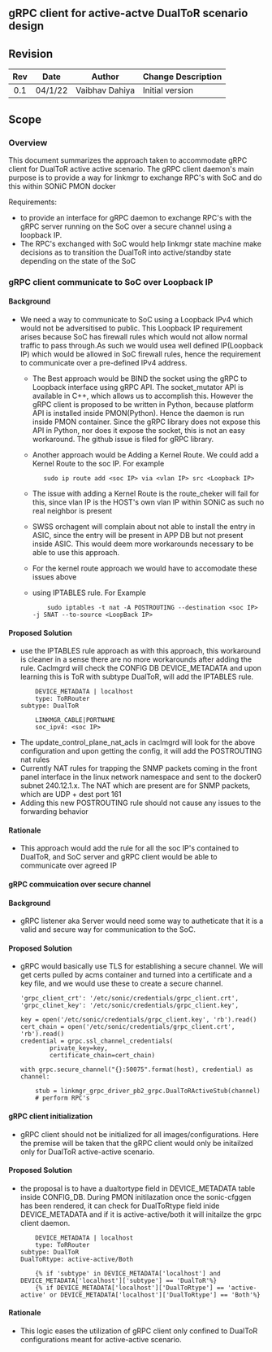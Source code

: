 ## gRPC client for active-actve DualToR scenario design

## Revision

| Rev | Date     | Author          | Change Description |
|:---:|:--------:|:---------------:|--------------------|
| 0.1 | 04/1/22 | Vaibhav Dahiya  | Initial version    |

## Scope

### Overview

This document summarizes the approach taken to accommodate gRPC client
for DualToR active active scenario. The gRPC client daemon's
main purpose is to provide a way for linkmgr to exchange RPC's with SoC
and do this within SONiC PMON docker


Requirements: 
- to provide an interface for gRPC daemon to exchange RPC's with the gRPC server running on the SoC over a secure channel using a loopback IP.
- The RPC's exchanged with SoC would help linkmgr state machine make decisions as to transition the DualToR into active/standby state depending on the state of the SoC 


### gRPC client communicate to SoC over Loopback IP

#### Background

- We need a way to communicate to SoC using a Loopback IPv4 which would not be adversitised to public. This Loopback IP requirement arises because SoC has firewall rules which would not allow normal traffic to pass through.As such we would usea well defined IP(Loopback IP) which would be allowed in SoC firewall rules, hence
the requirement to communicate over a pre-defined IPv4 address. 

  - The Best approach would be BIND the socket using the gRPC to Loopback interface using gRPC API. The socket_mutator API is available in C++, which allows us to accomplish this. However the gRPC client is proposed to be written in Python, because platform API is installed inside PMON(Python). Hence the daemon is run inside PMON container. Since the gRPC library does not expose this API in Python, nor does it expose the socket, this is not an easy workaround. The github issue is filed for gRPC library.

  - Another approach would be Adding a Kernel Route. We could add a Kernel Route to the soc IP. For example
    ```
       sudo ip route add <soc IP> via <vlan IP> src <Loopback IP>
    ```
  - The issue with adding a Kernel Route is the route_cheker will fail for this, since vlan IP is the HOST's own vlan IP within SONiC as such no real neighbor is present
  - SWSS orchagent will complain about not able to install the entry in ASIC, since the entry will be present in APP DB but not present inside ASIC. This would deem more workarounds necessary to be able to use this approach.
  - For the kernel route approach we would have to accomodate these issues above 
  - using IPTABLES rule. For Example
    ```
        sudo iptables -t nat -A POSTROUTING --destination <soc IP> -j SNAT --to-source <LoopBack IP>
    ```

#### Proposed Solution

- use the IPTABLES rule approach as with this approach, this workaround is cleaner in a sense there are no more workarounds after adding the rule. Caclmgrd will check the CONFIG DB DEVICE_METADATA and upon learning this is ToR with subtype DualToR, will add the IPTABLES rule.
    ```
        DEVICE_METADATA | localhost
        type: ToRRouter
	subtype: DualToR 
    ```
    ```
        LINKMGR_CABLE|PORTNAME
        soc_ipv4: <soc IP>
    ```
- The update_control_plane_nat_acls in caclmgrd will look for the above configuration and upon getting the config, it will add the POSTROUTING nat rules
- Currently NAT rules for trapping the SNMP packets coming in the front panel interface in the linux network namespace and sent to the docker0 subnet 240.12.1.x. The NAT which are present are for SNMP packets, which are UDP + dest port 161
- Adding this new POSTROUTING rule should not cause any issues to the forwarding behavior

#### Rationale


  - This approach would add the rule for all the soc IP's contained to DualToR, and SoC server and gRPC client would be able to communicate over agreed IP 

#### gRPC commuication over secure channel

#### Background
  
- gRPC listener aka Server would need some way to autheticate that it is a valid and secure way for communication to the SoC.
  
#### Proposed Solution

- gRPC would basically use TLS for establishing a secure channel. We will get certs pulled by acms container and turned into a certificate and a key file, and we would use these to create a secure channel.

    ```
    'grpc_client_crt': '/etc/sonic/credentials/grpc_client.crt',
    'grpc_clinet_key': '/etc/sonic/credentials/grpc_client.key', 
    ```

    ```
    key = open('/etc/sonic/credentials/grpc_client.key', 'rb').read()
    cert_chain = open('/etc/sonic/credentials/grpc_client.crt', 'rb').read()
    credential = grpc.ssl_channel_credentials(
            private_key=key,
            certificate_chain=cert_chain)

    with grpc.secure_channel("{}:50075".format(host), credential) as channel:
        
        stub = linkmgr_grpc_driver_pb2_grpc.DualToRActiveStub(channel)
        # perform RPC's
    ```
#### gRPC client initialization

- gRPC client should not be initialized for all images/configurations. Here the premise will be taken that the gRPC client would only be initailzed only for DualToR active-active scenario.

#### Proposed Solution
- the proposal is to have a dualtortype field in DEVICE_METADATA table inside CONFIG_DB. During PMON initilazation once the sonic-cfggen has been rendered, it can check for DualToRtype field inide DEVICE_METADATA and if it is active-active/both it will initailze the grpc client daemon. 
    ```
        DEVICE_METADATA | localhost
        type: ToRRouter
	subtype: DualToR 
	DualToRtype: active-active/Both
    ```

    ```
        {% if 'subtype' in DEVICE_METADATA['localhost'] and DEVICE_METADATA['localhost']['subtype'] == 'DualToR'%}
        {% if DEVICE_METADATA['localhost']['DualToRtype'] == 'active-active' or DEVICE_METADATA['localhost']['DualToRtype'] == 'Both'%}
    ```

#### Rationale
- This logic eases the utilization of gRPC client only confined to DualToR configurations meant for active-active scenario.

